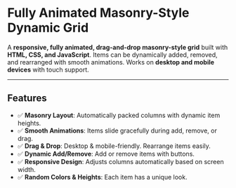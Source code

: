 # Fully Animated Masonry-Style Dynamic Grid

A **responsive, fully animated, drag-and-drop masonry-style grid** built with **HTML, CSS, and JavaScript**. 
Items can be dynamically added, removed, and rearranged with smooth animations. 
Works on **desktop and mobile devices** with touch support.

---

## Features

- ✅ **Masonry Layout**: Automatically packed columns with dynamic item heights.  
- ✅ **Smooth Animations**: Items slide gracefully during add, remove, or drag.  
- ✅ **Drag & Drop**: Desktop & mobile-friendly. Rearrange items easily.  
- ✅ **Dynamic Add/Remove**: Add or remove items with buttons.  
- ✅ **Responsive Design**: Adjusts columns automatically based on screen width.  
- ✅ **Random Colors & Heights**: Each item has a unique look. 
